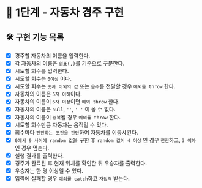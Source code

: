 # 🚀 1단계 - 자동차 경주 구현

## 🛠 구현 기능 목록

* [x] 경주할 자동차의 이름을 입력한다.
* [x] 각 자동차의 이름은 `쉼표(,)`를 기준으로 구분한다.
* [x] 시도할 회수를 입력한다.
* [x] 시도할 회수는 `0이상` 이다.
* [x] 시도할 회수는 `숫자 이외의 값` 또는 `음수`를 전달할 경우 `예외를 throw` 한다.
* [x] 자동차의 이름은 `5자 이하`이다.
* [x] 자동차의 이름이 `6자 이상`이면 `예외 throw` 한다.
* [x] 자동차의 이름은 `null`, `''`, `' '` 이 올 수 없다.
* [x] 자동차의 이름이 `중복`될 경우 `예외를 throw` 한다.
* [x] 시도할 회수만큼 자동차는 움직일 수 있다.
* [x] 회수마다 `전진하는 조건을 판단`하여 자동차를 이동시킨다.
* [x] `0에서 9 사이에 random 값`을 구한 후 `random 값이 4 이상` 인 경우 `전진`하고, `3 이하`인 경우 멈춘다.
* [x] 실행 결과를 출력한다.
* [x] 경주가 완료된 후 현재 위치를 확인한 뒤 우승자를 출력한다.
* [x] 우승자는 한 명 이상일 수 있다.
* [x] 입력에 실패할 경우 `예외를 catch`하고 `재입력` 받는다.